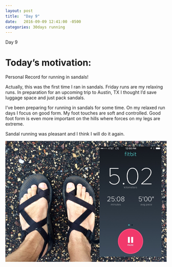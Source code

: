 ```yaml
---
layout: post
title:  "Day 9"
date:   2016-09-09 12:41:00 -0500
categories: 30days running
---
```

Day 9

# Today’s motivation:

Personal Record for running in sandals! 

Actually, this was the first time I ran in sandals. Friday runs are my relaxing runs. In preparation for an upcoming trip to Austin, TX I thought I’d save luggage space and just pack sandals.

I’ve been preparing for running in sandals for some time. On my relaxed run days I focus on good form. My foot touches are soft and controlled. Good foot form is even more important on the hills where forces on my legs are extreme.

Sandal running was pleasant and I think I will do it again.

![alt text](/img/day9.jpg "Day 9 - Running in Chaco Sandals")